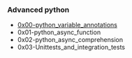 <h3>Advanced python</h3>

<ul>
<li>
<a href="https://github.com/viictoo/alx-backend-python/0x00-python_variable_annotations">
0x00-python_variable_annotations</a>
</li>
<li>0x01-python_async_function</li>
<li>0x02-python_async_comprehension</li>
<li>0x03-Unittests_and_integration_tests</li>
</ul>
